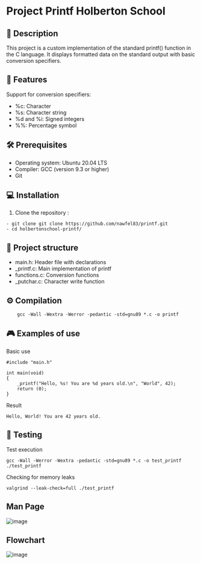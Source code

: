 # Project Printf Holberton School

## 📝 Description
This project is a custom implementation of the standard printf() function in the C language. It displays formatted data on the standard output with basic conversion specifiers.

## 🚀 Features
Support for conversion specifiers:

- %c: Character
- %s: Character string
- %d and %i: Signed integers
- %%: Percentage symbol

## 🛠 Prerequisites
- Operating system: Ubuntu 20.04 LTS
- Compiler: GCC (version 9.3 or higher)
- Git
  
## 💻 Installation
1. Clone the repository :
```
- git clone git clone https://github.com/nawfel83/printf.git
- cd holbertonschool-printf/
```
## 📂 Project structure
- main.h: Header file with declarations
- _printf.c: Main implementation of printf
- functions.c: Conversion functions
- _putchar.c: Character write function

## ⚙️ Compilation
```
    gcc -Wall -Wextra -Werror -pedantic -std=gnu89 *.c -o printf
```
## 🎮 Examples of use
Basic use
```
#include "main.h"

int main(void)
{
    _printf("Hello, %s! You are %d years old.\n", "World", 42);
    return (0);
}
```
Result
```
Hello, World! You are 42 years old.
```
## 🧪 Testing
Test execution
```
gcc -Wall -Werror -Wextra -pedantic -std=gnu89 *.c -o test_printf
./test_printf
```
Checking for memory leaks
```
valgrind --leak-check=full ./test_printf
```
## Man Page 
![image](https://github.com/user-attachments/assets/ff79ac1c-25b2-4894-9a43-08a8b76d31d6)


## Flowchart
![image](https://github.com/user-attachments/assets/1a20033d-8812-413c-86ce-3d64dc1905b9)


